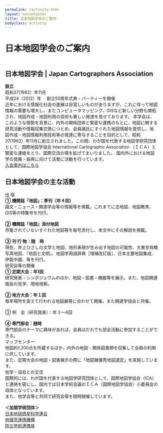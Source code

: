 ```yaml
---
permalink: /activity.html
layout: nocontainer
title: 日本地図学会のご案内
bodyclass: activity
---
```


<div class="container">
  <h1>日本地図学会のご案内</h1>
</div>

<div class="activity-heading">
  <div class="container">
    <div class="hd-row">
      <div class="hd-logo"><img src="{{ site.baseurl }}/assets/img/activity/logo_main.png" class="w-100" alt=""></div>
      <div class="hd-value">
        <h2 class="hd-title">日本地図学会 | Japan Cartographers Association</h2>
        <div class="hd-text">
          <b>設立</b><br>
          昭和37(1962）年11月<br>
          平成24（2012）年 　創立50周年式典・パーティーを開催<br>
        </div>
        <div class="hd-text">
          近年における情報化社会の進展は目覚しいものがありますが、これに伴って地図情報の需要も増大し、またコンピュータマッピング、GISなど新しい分野も開拓され、地図作成・地図利用の技術も著しい発達を見せております。 本学会は、このような情勢を背景に、内外の関係団体と緊密な連携のもとに、地図に関する研究活動や情報収集交換につとめ、会員諸氏にすぐれた地図情報を提供し、地図作成・地図情報利用技術等の発達に寄与することを目的として、昭和37(1962）年11月に創立されました。この間、わが国を代表する地図学研究団体として、国際地図学協会 International Cartographic Association （ＩＣＡ）と緊密な連絡をとり、国際交流の場を拡げてまいりました。 国内外における地図学の発展・振興に向けて活発に活動を行っています。<br>
        </div>
        <div class="hd-button">
          <div class="d-grid col-md-30">
            <a href="{{'/member.html' | relative_url}}" class="btn btn-lg btn-default btn-arrow-right">入会案内はこちら</a>
          </div>
        </div>
      </div>
    </div>
  </div>
</div>

<div class="activity-section">
  <div class="container">
    <h2 class="activity-h2"><span>日本地図学会の主な活動</span></h2>
    <div class="activity-box">
      <div class="activity-row">
        <div class="activity-icon">
          <div class="act-icon"><img src="{{ site.baseurl }}/assets/img/activity/icon_act_01.svg" class="w-100" alt=""></div>
          <div class="act-cap">出 版</div>
        </div>
        <div class="activity-value">
          <div class="act-text">
            <b>① 機関誌「地図」：季刊（年４回）</b><br>
            論文・ニュース・関連学会等の情報等を掲載。これまでに古地図、地図教育、GIS等の特集号を刊行。<br>
            <br>
            <b>② 機関誌「地図」添付地図</b><br>
            市販されていないすぐれた地図等を毎号添付し、本文中にその解説を掲載。<br>
            <br>
            <b>③ 刊 行 物：随　時</b><br>
            現在、井上ひさしの文学と地図、地形表現が生み出す地図の可能性、大東京鳥瞰写真地図、『地図と文明』、地図学用語辞典［増補改訂版］、日本主要地図集成、伊能中圖、等を刊行。<br>
          </div>
        </div>
      </div>
    </div>
    <div class="activity-box">
      <div class="activity-row">
        <div class="activity-icon">
          <div class="act-icon"><img src="{{ site.baseurl }}/assets/img/activity/icon_act_02.svg" class="w-100" alt=""></div>
          <div class="act-cap">研究会等の開催</div>
        </div>
        <div class="activity-value">
          <div class="act-text">
            <b>① 定期大会：年1回</b><br>
            研究発表・シンポジュウムのほか、地図・図書・機器等を展示。また、地図関連施設の見学、現地視察。<br>
            <br>
            <b>② 地方大会：年１回</b><br>
            毎年場所を変えて行われる地図展等に合わせて開催。また関連学協会と共催。<br>
            <br>
            ③ 例　会（研究発表）：年３～4回<br>
            <br>
            <b>④ 専門部会：随時</b><br>
            専門部会のテーマに興味があれば、会員はだれでも部会活動に参加することができる。<br>
          </div>
        </div>
      </div>
    </div>
    <div class="activity-box">
      <div class="activity-row">
        <div class="activity-icon">
          <div class="act-icon"><img src="{{ site.baseurl }}/assets/img/activity/icon_act_03.svg" class="w-100" alt=""></div>
          <div class="act-cap">マップセンター</div>
        </div>
        <div class="activity-value">
          <div class="act-text">
            地図約1,200点を所蔵するほか、内外の地図・関係図書類を収集して会員の利用に供しています。<br>
            また、定期大会の地図・図書展示の際に「地図展優秀地図選定」を実施しています。<br>
          </div>
        </div>
      </div>
    </div>
    <div class="activity-box">
      <div class="activity-row">
        <div class="activity-icon">
          <div class="act-icon"><img src="{{ site.baseurl }}/assets/img/activity/icon_act_04.svg" class="w-100" alt=""></div>
          <div class="act-cap">他学・協会との交流</div>
        </div>
        <div class="activity-value">
          <div class="act-text">
            国際的には、わが国を代表する地図学研究団体として、国際地図学協会（ICA）と連絡を密にし、国内では日本学術会議のＩＣＡ（国際地図学協会）小委員会の母体となっています。<br>
            また、他学会等と共同で研究会等を随時開催しています。<br>
            <br>
            <b>＜加盟学術団体＞</b><br>
            <a href="https://www.jpgu.org/" target="_blank">日本地球惑星科学連合</a><br>
            <a href="http://hgsj.org/JOGS/index_j.html" target="_blank">地理学連携機構</a><br>
            <a href="https://janet-dr.com/" target="_blank">防災学術連携体</a><br>
          </div>
        </div>
      </div>
    </div>
  </div>
</div>